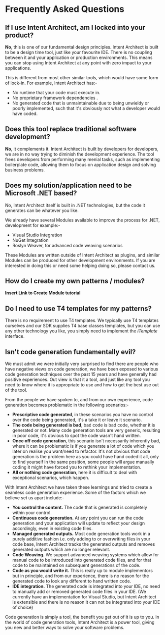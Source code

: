 # Frequently Asked Questions


## If I use Intent Architect, am I locked into your product?

**No**, this is one of our fundamental design principles. Intent Architect is built to be a design time tool, just like your favourite IDE. There is no coupling between it and your application or production environments. This means you can stop using Intent Architect at any point with zero impact to your applications. 

This is different from most other similar tools, which would have some form of lock-in. For example, Intent Architect has:-
- No runtime that your code must execute in.
- No proprietary framework dependencies .
- No generated code that is unmaintainable due to being unwieldy or poorly implemented, such that it's obviously not what a developer would have coded.

## Does this tool replace traditional software development?

**No**, it complements it. Intent Architect is built by developers for developers, we are in no way trying to diminish the development experience. The tool frees developers from performing many menial tasks, such as implementing boilerplate code, allowing them to focus on application design and solving business problems.

## Does my solution/application need to be Microsoft .NET based?

No, Intent Architect itself is built in .NET technologies, but the code it generates can be whatever you like.

We already have several Modules available to improve the process for .NET, development for example:-
- Visual Studio Integration
- NuGet Integration
- Roslyn Weaver, for advanced code weaving scenarios

These Modules are written outside of Intent Architect as plugins, and similar Modules can be produced for other development environments. If you are interested in doing this or need some helping doing so, please contact us.

## How do I create my own patterns / modules?

**Insert Link to Create Module tutorial**

## Do I need to use T4 templates for my patterns?

There is no requirement to use T4 templates. We typically use T4 templates ourselves and our SDK supplies T4 base classes templates, but you can use  any other technology you like, you simply need to implement the *ITemplate* interface.

## Isn't code generation fundamentally evil?

We must admit we were initially very surprised to find there are people who have negative views on code generation, we have been exposed to various code generation techniques over the past 15 years and have generally had positive experiences. Out view is that it a tool, and just like any tool you need to know where it is appropriate to use and how to get the best use out of the tool. 

From the people we have spoken to, and from our own experience, code generation becomes problematic in the following scenarios:-
- **Prescriptive code generated**, in these scenarios you have no control over the code being generated, it's a take it or leave it scenario.
- **The code being generated is bad**, bad code is bad code, whether it is generated or not. Many code generation tools are very generic, resulting in poor code, it's obvious to spot the code wasn't hand written.
- **Once off code generation**, this scenario isn't necessarily inherently bad, where it can be problematic is if you generate a lot of code which you later on realise you want/need to refactor. It's not obvious that code generation is the problem here as you could have hand coded it all, only to find yourself in the same position, some people will argue manually coding it might have forced you to rethink your implementation.
- **All or nothing code generation**, here it is difficult to deal with exceptional scenarios, which happen.

With Intent Architect we have taken these learnings and tried to create a seamless code generation experience. Some of the factors which we believe set us apart include:-
- **You control the content.** The code that is generated is completely within your control.
- **Continuous code generation.** At any point you can run the code generation and your application will update to reflect your design accordingly, even in existing code files. 
- **Managed generated outputs.** Most code generation tools work in a purely additive fashion i.e. only adding to or overwriting files in your code base, Intent Architect tracks the generated outputs and removes generated outputs which are no longer relevant.  
- **Code Weaving.** We support advanced weaving systems which allow for manual code to be introduced into generated code files, and for that code to be maintained on subsequent generations of the code.  
- **Code as you would write it.** This is really up to module implementors but in principle, and from our experience, there is no reason for the generated code to look any different to hand written code.
- **IDE integration.** The generated code is integrated into your IDE, no need to manually add or removed generated code files in your IDE. (We currently have an implementation for Visual Studio, but Intent Architect is extensible and there is no reason it can not be integrated into your IDE of choice)

Code generation is simply a tool, the benefit you get out of it is up to you. In the world of code generation tools, Intent Architect is a power tool, giving you new and better ways to solve your software problems.





